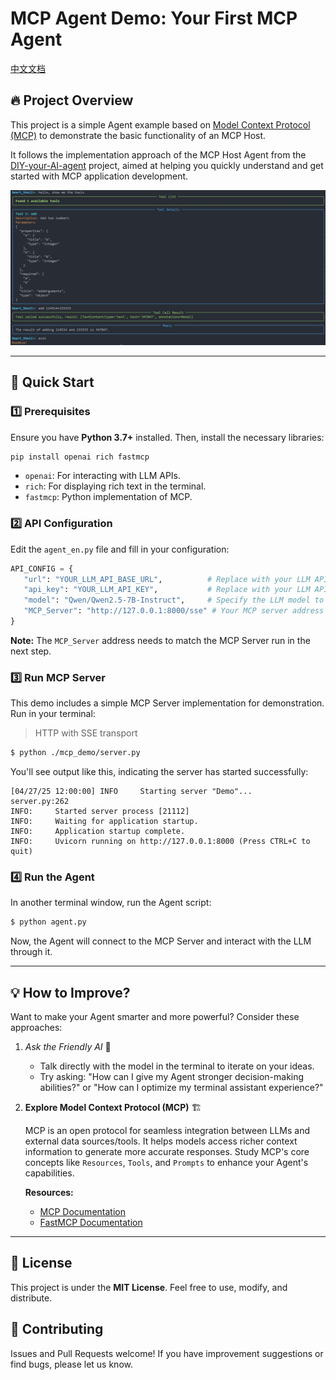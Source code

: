 # MCP Agent Demo: Your First MCP Agent

[中文文档](https://github.com/whitejoce/mcp_agent/blob/main/README_CN.md)

## 🔥 Project Overview
This project is a simple Agent example based on [Model Context Protocol (MCP)](https://modelcontextprotocol.io/introduction) to demonstrate the basic functionality of an MCP Host.

It follows the implementation approach of the MCP Host Agent from the [DIY-your-AI-agent](https://github.com/whitejoce/DIY-your-AI-agent) project, aimed at helping you quickly understand and get started with MCP application development.

<img src="img/example.png" alt="MCP Agent Demo Example">

---

## 🚀 Quick Start

### 1️⃣ Prerequisites
Ensure you have **Python 3.7+** installed. Then, install the necessary libraries:

```bash
pip install openai rich fastmcp
```
* `openai`: For interacting with LLM APIs.
* `rich`: For displaying rich text in the terminal.
* `fastmcp`: Python implementation of MCP.

### 2️⃣ API Configuration
Edit the `agent_en.py` file and fill in your configuration:

```python
API_CONFIG = {
   "url": "YOUR_LLM_API_BASE_URL",          # Replace with your LLM API base URL
   "api_key": "YOUR_LLM_API_KEY",           # Replace with your LLM API key
   "model": "Qwen/Qwen2.5-7B-Instruct",     # Specify the LLM model to use
   "MCP_Server": "http://127.0.0.1:8000/sse" # Your MCP server address (if using local server.py)
}
```
**Note:** The `MCP_Server` address needs to match the MCP Server run in the next step.

### 3️⃣ Run MCP Server
This demo includes a simple MCP Server implementation for demonstration. Run in your terminal:
> HTTP with SSE transport

```bash
$ python ./mcp_demo/server.py
```
You'll see output like this, indicating the server has started successfully:
```
[04/27/25 12:00:00] INFO     Starting server "Demo"...                                                                                                                 server.py:262
INFO:     Started server process [21112]
INFO:     Waiting for application startup.
INFO:     Application startup complete.
INFO:     Uvicorn running on http://127.0.0.1:8000 (Press CTRL+C to quit)
```

### 4️⃣ Run the Agent
In another terminal window, run the Agent script:

```bash
$ python agent.py
```
Now, the Agent will connect to the MCP Server and interact with the LLM through it.

---

## 💡 How to Improve?

Want to make your Agent smarter and more powerful? Consider these approaches:

1. *Ask the Friendly AI* 🤖
   * Talk directly with the model in the terminal to iterate on your ideas.
   * Try asking: "How can I give my Agent stronger decision-making abilities?" or "How can I optimize my terminal assistant experience?"

2. **Explore Model Context Protocol (MCP)** 🏗️
   
    MCP is an open protocol for seamless integration between LLMs and external data sources/tools.
    It helps models access richer context information to generate more accurate responses.
    Study MCP's core concepts like `Resources`, `Tools`, and `Prompts` to enhance your Agent's capabilities.
   
    **Resources:**
      * [MCP Documentation](https://modelcontextprotocol.io/introduction)
      * [FastMCP Documentation](https://gofastmcp.com/getting-started/welcome)

---

## 📜 License

This project is under the **MIT License**. Feel free to use, modify, and distribute.

## 🤝 Contributing

Issues and Pull Requests welcome! If you have improvement suggestions or find bugs, please let us know.
